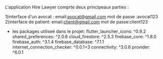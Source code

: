 L'application Hire Lawyer comprte deux principeaux parties :

1)interface d'un avocat :
            email:avocat@gmail.com
            mot de passe :avocat123
2)interface de patient:
            email:client@gmail.com
            mot de passe:client123

- les packages utiliseé dans le projet:
   flutter_launcher_icons: ^0.9.2
   shared_preferences: ^2.0.6
   cloud_firestore: ^2.5.3
   firebase_core: ^1.8.0
   firebase_auth: ^3.1.4
   firebase_database: ^7.1.1
   internet_connection_checker: ^0.0.1+3
   connectivity: ^3.0.6
   provider: ^6.0.1